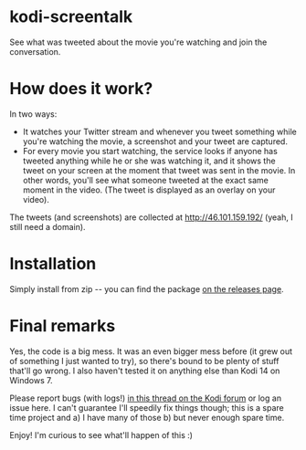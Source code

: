 # kodi-screentalk
See what was tweeted about the movie you're watching and join the conversation.

# How does it work?

In two ways:
- It watches your Twitter stream and whenever you tweet something while you're watching the movie, a screenshot and your tweet are captured.
- For every movie you start watching, the service looks if anyone has tweeted anything while he or she was watching it, and it shows the tweet on your screen at the moment that tweet was sent in the movie. In other words, you'll see what someone tweeted at the exact same moment in the video. (The tweet is displayed as an overlay on your video).

The tweets (and screenshots) are collected at http://46.101.159.192/ (yeah, I still need a domain). 

# Installation

Simply install from zip -- you can find the package [on the releases page](https://github.com/LaundroMat/kodi-screentalk/releases/).

# Final remarks

Yes, the code is a big mess. It was an even bigger mess before (it grew out of something I just wanted to try), so there's bound to be plenty of stuff that'll go wrong. I also haven't tested it on anything else than Kodi 14 on Windows 7.

Please report bugs (with logs!) [in this thread on the Kodi forum](http://forum.kodi.tv/showthread.php?tid=229861) or log an issue here. I can't guarantee I'll speedily fix things though; this is a spare time project and a) I have many of those b) but never enough spare time.

Enjoy! I'm curious to see what'll happen of this :)
